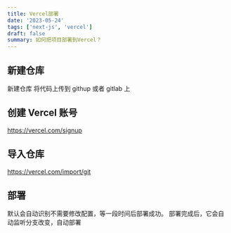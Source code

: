 ```yaml
---
title: Vercel部署
date: '2023-05-24'
tags: ['next-js', 'vercel']
draft: false
summary: 如何把项目部署到Vercel？
---
```


## 新建仓库

新建仓库 将代码上传到 githup 或者 gitlab 上

## 创建 Vercel 账号

https://vercel.com/signup

## 导入仓库

https://vercel.com/import/git

## 部署

默认会自动识别不需要修改配置，等一段时间后部署成功。
部署完成后，它会自动监听分支改变，自动部署
